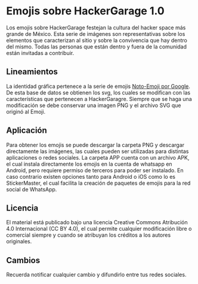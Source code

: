 <h1>Emojis sobre HackerGarage 1.0</h1>

Los emojis sobre HackerGarage festejan la cultura del hacker space más grande de México. Esta serie de imágenes son representativas sobre los elementos que caracterizan al sitio y sobre la convivencia que hay dentro del mismo. Todas las personas que están dentro y fuera de la comunidad están invitadas a contribuir.

<h2>Lineamientos</h2>

La identidad gráfica pertenece a la serie de emojis <a href="https://github.com/googlei18n/noto-emoji/">Noto-Emoji por Google</a>. De esta base de datos se obtienen los svg, los cuales se modifican con las características que pertenecen a HackerGaragre. Siempre que se haga una modificación se debe conservar una imagen PNG y el archivo SVG que originó al Emoji.

<h2>Aplicación</h2>

Para obtener los emojis se puede descargar la carpeta PNG y descargar directamente las imágenes, las cuales pueden ser utilizadas para distintas aplicaciones o redes sociales. La carpeta APP cuenta con un archivo APK, el cual instala directamente los emojis en la cuenta de whatsapp en Android, pero requiere permiso de terceros para poder ser instalado.
En caso contrario existen opciones tanto para Android o iOS como lo es StickerMaster, el cual facilita la creación de paquetes de emojis para la red social de WhatsApp.

<h2>Licencia</h2>

El material está publicado bajo una licencia Creative Commons Atribución 4.0 Internacional (CC BY 4.0), el cual permite cualquier modificación libre o comercial siempre y cuando se atribuyan los créditos a los autores originales.

<h2>Cambios</h2>

Recuerda notificar cualquier cambio y difundirlo entre tus redes sociales.
